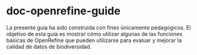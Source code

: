 # doc-openrefine-guide
La presente guía ha sido construida con fines únicamente pedagógicos. El objetivo de esta guía es mostrar cómo utilizar algunas de las funciones básicas de OpenRefine que pueden utilizarse para evaluar y mejorar la calidad de datos de biodiversidad.
